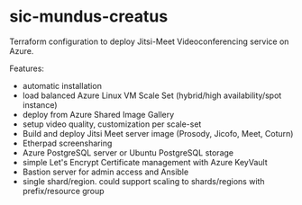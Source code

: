 # sic-mundus-creatus

Terraform configuration to deploy Jitsi-Meet Videoconferencing service on Azure.


Features:

* automatic installation
* load balanced Azure Linux VM Scale Set (hybrid/high availability/spot instance) 
* deploy from Azure Shared Image Gallery
* setup video quality, customization per scale-set
* Build and deploy Jitsi Meet server image (Prosody, Jicofo, Meet, Coturn) 
* Etherpad screensharing
* Azure PostgreSQL server or Ubuntu PostgreSQL storage
* simple Let's Encrypt Certificate management with Azure KeyVault
* Bastion server for admin access and Ansible
* single shard/region. could support scaling to shards/regions with prefix/resource group


